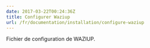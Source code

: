 ```yaml
---
date: 2017-03-22T00:24:36Z
title: Configurer Waziup
url: /fr/documentation/installation/configure-waziup
---
```


Fichier de configuration de WAZIUP.

